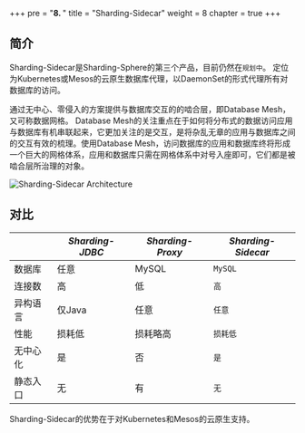 +++
pre = "<b>8. </b>"
title = "Sharding-Sidecar"
weight = 8
chapter = true
+++

## 简介

Sharding-Sidecar是Sharding-Sphere的第三个产品，目前仍然在`规划中`。
定位为Kubernetes或Mesos的云原生数据库代理，以DaemonSet的形式代理所有对数据库的访问。

通过无中心、零侵入的方案提供与数据库交互的的啮合层，即Database Mesh，又可称数据网格。
Database Mesh的关注重点在于如何将分布式的数据访问应用与数据库有机串联起来，它更加关注的是交互，是将杂乱无章的应用与数据库之间的交互有效的梳理。使用Database Mesh，访问数据库的应用和数据库终将形成一个巨大的网格体系，应用和数据库只需在网格体系中对号入座即可，它们都是被啮合层所治理的对象。

![Sharding-Sidecar Architecture](http://ovfotjrsi.bkt.clouddn.com/sharding-sidecar-brief.png)

## 对比

|         | *Sharding-JDBC* | *Sharding-Proxy* | *Sharding-Sidecar* |
| ------- | --------------- | ---------------- | ------------------ |
| 数据库   | 任意            | MySQL            | `MySQL`             |
| 连接数   | 高              | 低               | `高`                |
| 异构语言 | 仅Java          | 任意              | `任意`              |
| 性能     | 损耗低          | 损耗略高          | `损耗低`             |
| 无中心化 | 是              | 否               | `是`                 |
| 静态入口 | 无              | 有               | `无`                 |

Sharding-Sidecar的优势在于对Kubernetes和Mesos的云原生支持。
